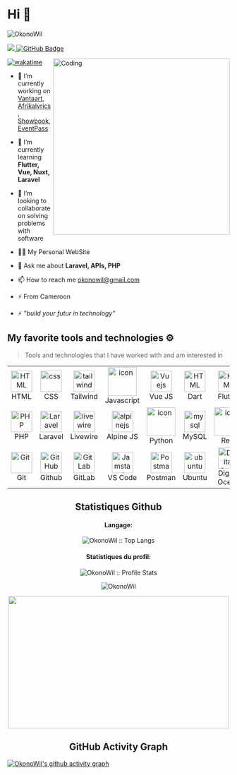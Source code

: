 <!-- [![OkonoWil](https://visme.co/blog/wp-content/uploads/2019/10/animated-presentation-software-header.gif)]() -->

#

# Hi 👋

![OkonoWil](https://readme-typing-svg.herokuapp.com?font=Inter&color=3A9CDF&size=30&weight=700&lines=Call+me+Okono+Wilfried;OkonoWil)



<a href="https://github.com/OkonoWil/github-profile-views-counter">
    <img src="https://komarev.com/ghpvc/?username=OkonoWil">
</a>
<a href="https://github.com/OkonoWil?tab=followers"><img src="https://img.shields.io/github/followers/OkonoWil?label=Followers&style=social" alt="GitHub Badge"></a>   
        
[![wakatime](https://wakatime.com/badge/user/b702d51b-71db-4fcd-8568-9432bc144ae7.svg)](https://wakatime.com/@b702d51b-71db-4fcd-8568-9432bc144ae7)
<img align="right" alt="Coding" width="400" src="https://miro.medium.com/max/680/0*7Q3yvSIv_t0ioJ-Z.gif"/>

- 🔭 I’m currently working on [Vantaart](https://vantaart.com/), [Afrikalyrics](https://afrikalyrics.com/), [Showbook](https://showbook.africa/),  [EventPass](https://eventpass.jeunesmentors.com/)

- 🌱 I’m currently learning **Flutter, Vue, Nuxt, Laravel**

- 👯 I’m looking to collaborate on solving problems with software

- 👨‍💻 My Personal WebSite

- 💬 Ask me about **Laravel, APIs, PHP**

- 📫 How to reach me <a href="mailto:okonowil@gmail.com">okonowil@gmail.com</a>

- ⚡ From Cameroon

- ⚡ <em>"_build your futur in technology_"</em></li>




## My favorite tools and technologies ⚙️

> Tools and technologies that I have worked with and am interested in

<table align="center">
<tr>
<td align="center"  width="96">
        <img src="https://skillicons.dev/icons?i=html" width="48" height="48" alt="HTML" />
      <br>HTML
    </td>
    <td align="center" width="96">
        <img src="https://skillicons.dev/icons?i=css" width="48" height="48" alt="css" />
      <br>CSS
    </td>
    <td align="center" width="96">
        <img src="https://skillicons.dev/icons?i=tailwind" width="48" height="48" alt="tailwind" />
      <br>Tailwind
    </td>
    <td align="center" width="96">
        <img src="https://techstack-generator.vercel.app/js-icon.svg" alt="icon" width="65" height="65" />
      <br>Javascript
    </td>
    <td align="center" width="96">
      <a href="#vuejs">
        <img src="https://www.vectorlogo.zone/logos/vuejs/vuejs-icon.svg" width="48" height="48" alt="Vuejs" />
      </a>
      <br>Vue JS
    </td>
    <td align="center"  width="96">
        <img src="https://skillicons.dev/icons?i=dart" width="48" height="48" alt="HTML" />
      <br>Dart
    </td>
    </td>
    <td align="center"  width="96">
        <img src="https://skillicons.dev/icons?i=flutter" width="48" height="48" alt="HTML" />
      <br>Flutter
    </td>
</tr>
<tr>
<td align="center" width="96">
      <a href="#nuxtjs">
        <img src="https://i.ibb.co/LzmYpDX/146-1466902-php-logo-png-transparent-php-logo-png-png-removebg-preview.png" width="48" height="48" alt="PHP" />
      </a>
      <br>PHP
    </td>
    <td align="center" width="96">
      <a href="#laravel">
        <img src="https://cdn.worldvectorlogo.com/logos/laravel-2.svg" width="48" height="48" alt="Laravel" />
      </a>
      <br>Laravel
    </td>
    <td align="center" width="96">
        <a href="#livewire">
            <img src="https://i0.wp.com/laravel-livewire.com/img/twitter.png" width="48" height="48"
                alt="livewire" />
        </a>
        <br>Livewire
    </td>
    <td align="center" width="96">
        <a href="#alpinejs">
            <img src="https://seeklogo.com/images/A/alpine-js-logo-21F4169EAB-seeklogo.com.png" width="48"
                height="48" alt="alpinejs" />
        </a>
        <br>Alpine JS
    </td>
    <td align="center" width="96">
      <a href="#macropower-tech">
        <img src="https://techstack-generator.vercel.app/python-icon.svg" alt="icon" width="65" height="65" />
      </a>
      <br>Python
    </td>
    <td align="center" width="96">
        <img src="https://skillicons.dev/icons?i=mysql" width="48" height="48" alt="mysql" />
      <br>MySQL
    </td>
    <td align="center" width="96">
        <img src="https://techstack-generator.vercel.app/restapi-icon.svg" alt="icon" width="65" height="65" />
      <br>Rest
    </td>
</tr>
<tr>
<td align="center" width="96">
      <a href="#git" >
        <img src="https://upload.wikimedia.org/wikipedia/commons/thumb/3/3f/Git_icon.svg/1200px-Git_icon.svg.png" width="48" height="48" alt="Git" />
      </a>
      <br>Git
    </td>
    <td align="center" width="96">
        <img src="https://user-images.githubusercontent.com/25181517/192108374-8da61ba1-99ec-41d7-80b8-fb2f7c0a4948.png" width="48" height="48" alt="GitHub" />
      <br>Github
    </td>
    <td align="center"  width="96">
        <img src="https://user-images.githubusercontent.com/25181517/192108376-c675d39b-90f6-4073-bde6-5a9291644657.png" width="48" height="48" alt="GitLab" />
      <br>GitLab
    </td>
<td align="center"  width="96">
      <a href="#vscode">
        <img src="https://upload.wikimedia.org/wikipedia/commons/9/9a/Visual_Studio_Code_1.35_icon.svg" width="48" height="48" alt="Jamstack" />
      </a>
      <br>VS Code
    </td>
    <td align="center" width="96">
        <img src="https://user-images.githubusercontent.com/25181517/192109061-e138ca71-337c-4019-8d42-4792fdaa7128.png" width="48" height="48" alt="Postman" />
      <br>Postman
    </td>
 <td align="center" width="96">
      <a href="#ubuntu" >
        <img src="https://seeklogo.com/images/U/ubuntu-logo-8FDEC6A07B-seeklogo.com.png" width="48" height="48" alt="ubuntu" />
      </a>
      <br>Ubuntu
    </td>
     <td align="center" width="96">
      <a href="#digitalocean">
        <img src="https://upload.wikimedia.org/wikipedia/commons/f/ff/DigitalOcean_logo.svg" width="48" height="48" alt="Digital Ocean" />
      </a>
      <br>Digital Ocean
    </td>
      
</tr>
</table>

<h2 align="center">Statistiques Github </h2>

<h4 align="center">Langage:</h4>

<p align="center"><img src="https://github-readme-stats.vercel.app/api/top-langs/?username=OkonoWil&langs_count=10&theme=radical&layout=compact" alt="OkonoWil :: Top Langs" /></p>

<h4 align="center">Statistiques du profil: </h4>

<p align="center"><img src="https://github-readme-stats.vercel.app/api?username=OkonoWil&show_icons=true&theme=radical&layout=compact" alt="OkonoWil :: Profile Stats" /></p>

<p align="center"><img align="center" src="https://github-readme-streak-stats.herokuapp.com/?user=OkonoWil&theme=radical" alt="OkonoWil" /></p>
<p align="center"><img src="https://tenor.com/view/silicon-valley-gif-5518465.gif" alt="" height="300" width="500"></p>

<h2 align="center">GitHub Activity Graph</h2>

[![OkonoWil's github activity graph](https://github-readme-activity-graph.vercel.app/graph?username=OkonoWil&bg_color=radical&color=fff&point=fff)](https://github.com/OkonoWil/OkonoWil)
<br />

